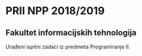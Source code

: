 # PRII NPP 2018/2019
## Fakultet informacijskih tehnologija

 Urađeni ispitni zadaci iz predmeta Programiranje II.
